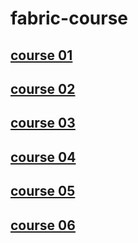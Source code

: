 # fabric-course

## [course 01](course&#32;01/README.md)
## [course 02](course&#32;02/README.md)
## [course 03](course&#32;03/README.md)
## [course 04](course&#32;04/README.md)
## [course 05](course&#32;05/README.md)
## [course 06](course&#32;06/README.md)
